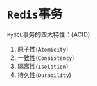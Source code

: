 # `Redis`事务

`MySQL`事务的四大特性：(ACID)

1. 原子性(`Atomicity`)
2. 一致性(`Consistency`)
3. 隔离性(`Isolation`)
4. 持久性(`Durability`)